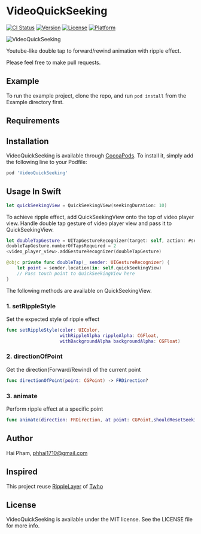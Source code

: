 # VideoQuickSeeking

[![CI Status](https://img.shields.io/travis/phhai1710/VideoQuickSeeking.svg?style=flat)](https://travis-ci.org/phhai1710/VideoQuickSeeking)
[![Version](https://img.shields.io/cocoapods/v/VideoQuickSeeking.svg?style=flat)](https://cocoapods.org/pods/VideoQuickSeeking)
[![License](https://img.shields.io/cocoapods/l/VideoQuickSeeking.svg?style=flat)](https://cocoapods.org/pods/VideoQuickSeeking)
[![Platform](https://img.shields.io/cocoapods/p/VideoQuickSeeking.svg?style=flat)](https://cocoapods.org/pods/VideoQuickSeeking)

![VideoQuickSeeking](https://github.com/phhai1710/VideoQuickSeeking/blob/master/Resources/sample.gif?raw=true)

Youtube-like double tap to forward/rewind animation with ripple effect.

Please feel free to make pull requests.

  
## Example

To run the example project, clone the repo, and run `pod install` from the Example directory first.

## Requirements

## Installation

VideoQuickSeeking is available through [CocoaPods](https://cocoapods.org). To install
it, simply add the following line to your Podfile:

```ruby
pod 'VideoQuickSeeking'
```
## Usage In Swift
``` Swift
let quickSeekingView = QuickSeekingView(seekingDuration: 10)
```
To achieve ripple effect, add QuickSeekingView onto the top of video player view. Handle double tap gesture of video player view and pass it to QuickSeekingView.
```Swift
let doubleTapGesture = UITapGestureRecognizer(target: self, action: #selector(doubleTap))
doubleTapGesture.numberOfTapsRequired = 2
<video_player_view>.addGestureRecognizer(doubleTapGesture)

@objc private func doubleTap(_ sender: UIGestureRecognizer) {
    let point = sender.location(in: self.quickSeekingView)
    // Pass touch point to QuickSeekingView here
}
```

The following methods are available on QuickSeekingView.

### 1. setRippleStyle
Set the expected style of ripple effect
```Swift
func setRippleStyle(color: UIColor,
                    withRippleAlpha rippleAlpha: CGFloat, 
                    withBackgroundAlpha backgroundAlpha: CGFloat)
```

### 2. directionOfPoint
Get the direction(Forward/Rewind) of the current point
```Swift
func directionOfPoint(point: CGPoint) -> FRDirection?
```

### 3. animate
Perform ripple effect at a specific point
```Swift
func animate(direction: FRDirection, at point: CGPoint,shouldResetSeekingCounter: Bool = false)
```
## Author

Hai Pham, phhai1710@gmail.com

## Inspired
This project reuse [RippleLayer](https://github.com/twho/material-design-widgets-lite-ios/blob/master/MaterialDesignWidgets/MaterialDesignWidgets/RippleLayer.swift) of [Twho](https://github.com/twho)

## License

VideoQuickSeeking is available under the MIT license. See the LICENSE file for more info.
